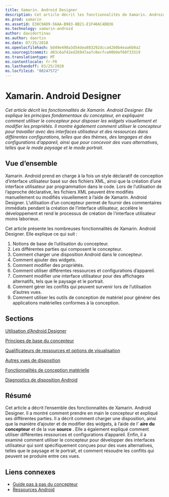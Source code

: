 ```yaml
---
title: Xamarin. Android Designer
description: Cet article décrit les fonctionnalités de Xamarin. Android Designer. Elle explique les principes fondamentaux du concepteur, en expliquant comment utiliser le concepteur pour disposer les widgets visuellement et modifier les propriétés. Il montre également comment utiliser le concepteur pour travailler avec des interfaces utilisateur et des ressources dans différentes configurations, telles que des thèmes, des langages et des configurations d’appareil, ainsi que pour concevoir des vues alternatives comme paysage et portrait.
ms.prod: xamarin
ms.assetid: E38C9AD9-56AA-B983-8B21-E1F466C4DB36
ms.technology: xamarin-android
author: davidortinau
ms.author: daortin
ms.date: 07/25/2018
ms.openlocfilehash: bd49e498a3d54dea883292dcca42b0b4eaa6b9a2
ms.sourcegitcommit: d83c6af42ed26947aa7c0ecfce00b9ef60f33319
ms.translationtype: MT
ms.contentlocale: fr-FR
ms.lasthandoff: 03/25/2020
ms.locfileid: "80247572"
---
```

# <a name="xamarinandroid-designer"></a>Xamarin. Android Designer

_Cet article décrit les fonctionnalités de Xamarin. Android Designer. Elle explique les principes fondamentaux du concepteur, en expliquant comment utiliser le concepteur pour disposer les widgets visuellement et modifier les propriétés. Il montre également comment utiliser le concepteur pour travailler avec des interfaces utilisateur et des ressources dans différentes configurations, telles que des thèmes, des langages et des configurations d’appareil, ainsi que pour concevoir des vues alternatives, telles que le mode paysage et le mode portrait._

## <a name="overview"></a>Vue d’ensemble

Xamarin. Android prend en charge à la fois un style déclaratif de conception d’interface utilisateur basé sur des fichiers XML, ainsi que la création d’une interface utilisateur par programmation dans le code.
Lors de l’utilisation de l’approche déclarative, les fichiers XML peuvent être modifiés manuellement ou modifiés visuellement à l’aide de Xamarin. Android Designer. L’utilisation d’un concepteur permet de fournir des commentaires immédiats pendant la création de l’interface utilisateur, accélère le développement et rend le processus de création de l’interface utilisateur moins laborieux.

Cet article présente les nombreuses fonctionnalités de Xamarin. Android Designer. Elle explique ce qui suit :

1. Notions de base de l’utilisation du concepteur.
2. Les différentes parties qui composent le concepteur.
3. Comment charger une disposition Android dans le concepteur.
4. Comment ajouter des widgets.
5. Comment modifier des propriétés.
6. Comment utiliser différentes ressources et configurations d’appareil.
7. Comment modifier une interface utilisateur pour des affichages alternatifs, tels que le paysage et le portrait. 
8. Comment gérer les conflits qui peuvent survenir lors de l’utilisation d’autres vues. 
9. Comment utiliser les outils de conception de matériel pour générer des applications matérielles conformes à la conception.

## <a name="sections"></a>Sections

 [Utilisation d’Android Designer](~/android/user-interface/android-designer/designer-walkthrough.md)

 [Principes de base du concepteur](~/android/user-interface/android-designer/designer-basics.md)

 [Qualificateurs de ressources et options de visualisation](~/android/user-interface/android-designer/resource-qualifiers.md)

 [Autres vues de disposition](~/android/user-interface/android-designer/alternative-layout-views.md)

 [Fonctionnalités de conception matérielle](~/android/user-interface/android-designer/material-design-features.md)

 [Diagnostics de disposition Android](~/android/user-interface/android-designer/diagnostics.md)

## <a name="summary"></a>Résumé

Cet article a décrit l’ensemble des fonctionnalités de Xamarin. Android Designer.
Il a montré comment prendre en main le concepteur et expliqué ses différentes parties. Il a décrit comment charger une disposition, ainsi que la manière d’ajouter et de modifier des widgets, à l’aide de l' **aire du concepteur** et de la vue **source** . Elle a également expliqué comment utiliser différentes ressources et configurations d’appareil. Enfin, il a examiné comment utiliser le concepteur pour développer des interfaces utilisateur qui sont spécifiquement conçues pour des vues alternatives, telles que le paysage et le portrait, et comment résoudre les conflits qui peuvent se produire entre ces vues.

## <a name="related-links"></a>Liens connexes

- [Guide pas à pas du concepteur](~/android/user-interface/android-designer/designer-walkthrough.md)
- [Ressources Android](~/android/app-fundamentals/resources-in-android/index.md)
